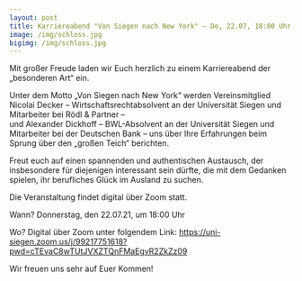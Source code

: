 ```yaml
---
layout: post
title: Karriereabend "Von Siegen nach New York" – Do, 22.07, 18:00 Uhr, digital über Zoom
image: /img/schloss.jpg
bigimg: /img/schloss.jpg
---
```

	

Mit großer Freude laden wir Euch herzlich zu einem Karriereabend der „besonderen Art“ ein.

Unter dem Motto „Von Siegen nach New York“ werden Vereinsmitglied Nicolai Decker  – Wirtschaftsrechtabsolvent an der Universität Siegen und Mitarbeiter bei Rödl & Partner –  
und Alexander Dickhoff – BWL-Absolvent an der Universität Siegen und Mitarbeiter bei der Deutschen Bank – uns über Ihre Erfahrungen beim Sprung über den „großen Teich“ berichten.

Freut euch auf einen spannenden und authentischen Austausch, der insbesondere für diejenigen interessant sein dürfte, die mit dem Gedanken spielen, ihr berufliches Glück im Ausland zu suchen.

Die Veranstaltung findet digital über Zoom statt.

Wann? Donnerstag, den 22.07.21, um 18:00 Uhr

Wo? Digital über Zoom unter folgendem Link: https://uni-siegen.zoom.us/j/99217751618?pwd=cTEvaC8wTUtJVXZTQnFMaEgvR2ZkZz09


Wir freuen uns sehr auf Euer Kommen!





